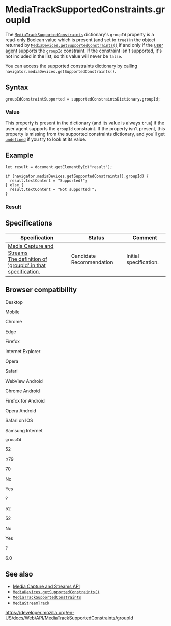# MediaTrackSupportedConstraints.groupId

The [`MediaTrackSupportedConstraints`](../mediatracksupportedconstraints) dictionary's `groupId` property is a read-only Boolean value which is present (and set to `true`) in the object returned by [`MediaDevices.getSupportedConstraints()`](../mediadevices/getsupportedconstraints) if and only if the [user agent](https://developer.mozilla.org/en-US/docs/Glossary/User_agent) supports the `groupId` constraint. If the constraint isn't supported, it's not included in the list, so this value will never be `false`.

You can access the supported constraints dictionary by calling `navigator.mediaDevices.getSupportedConstraints()`.

## Syntax

    groupIdConstraintSupported = supportedConstraintsDictionary.groupId;

### Value

This property is present in the dictionary (and its value is always `true`) if the user agent supports the `groupId` constraint. If the property isn't present, this property is missing from the supported constraints dictionary, and you'll get [`undefined`](https://developer.mozilla.org/en-US/docs/Web/JavaScript/Reference/Global_Objects/undefined) if you try to look at its value.

## Example

    let result = document.getElementById("result");

    if (navigator.mediaDevices.getSupportedConstraints().groupId) {
      result.textContent = "Supported!";
    } else {
      result.textContent = "Not supported!";
    }

### Result

## Specifications

<table><thead><tr class="header"><th>Specification</th><th>Status</th><th>Comment</th></tr></thead><tbody><tr class="odd"><td><a href="https://w3c.github.io/mediacapture-main/#dom-mediatracksupportedconstraints-groupid">Media Capture and Streams<br />
<span class="small">The definition of 'groupId' in that specification.</span></a></td><td><span class="spec-cr">Candidate Recommendation</span></td><td>Initial specification.</td></tr></tbody></table>

## Browser compatibility

Desktop

Mobile

Chrome

Edge

Firefox

Internet Explorer

Opera

Safari

WebView Android

Chrome Android

Firefox for Android

Opera Android

Safari on IOS

Samsung Internet

`groupId`

52

≤79

70

No

Yes

?

52

52

No

Yes

?

6.0

## See also

- [Media Capture and Streams API](../media_streams_api)
- [`MediaDevices.getSupportedConstraints()`](../mediadevices/getsupportedconstraints)
- [`MediaTrackSupportedConstraints`](../mediatracksupportedconstraints)
- [`MediaStreamTrack`](../mediastreamtrack)

<a href="https://developer.mozilla.org/en-US/docs/Web/API/MediaTrackSupportedConstraints/groupId" class="_attribution-link">https://developer.mozilla.org/en-US/docs/Web/API/MediaTrackSupportedConstraints/groupId</a>
